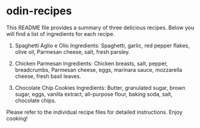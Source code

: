 # odin-recipes
This README file provides a summary of three delicious recipes. Below you will find a list of ingredients for each recipe.

1. Spaghetti Aglio e Olio
Ingredients: Spaghetti, garlic, red pepper flakes, olive oil, Parmesan cheese, salt, fresh parsley.

2. Chicken Parmesan
Ingredients: Chicken breasts, salt, pepper, breadcrumbs, Parmesan cheese, eggs, marinara sauce, mozzarella cheese, fresh basil leaves.

3. Chocolate Chip Cookies
Ingredients: Butter, granulated sugar, brown sugar, eggs, vanilla extract, all-purpose flour, baking soda, salt, chocolate chips.

Please refer to the individual recipe files for detailed instructions. Enjoy cooking!